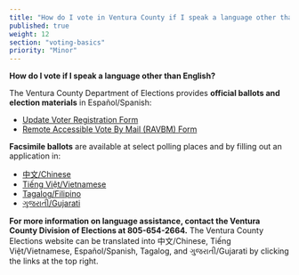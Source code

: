 ```yaml
---
title: "How do I vote in Ventura County if I speak a language other than English?"
published: true
weight: 12
section: "voting-basics"
priority: "Minor"
---
```


**How do I vote if I speak a language other than English?**  

The Ventura County Department of Elections provides **official ballots and election materials** in Español/Spanish: 
- [Update Voter Registration Form](https://recorder.countyofventura.org/wp-content/uploads/2022/03/Voter-Info-Update-Form-2022-SPAN-fillable.pdf)
- [Remote Accessible Vote By Mail (RAVBM) Form](https://recorder.countyofventura.org/aplicacion-de-voto-por-correo-de-acceso-remoto-ravbm/) 

**Facsimile ballots** are available at select polling places and by filling out an application in: 
- [中文/Chinese](https://recorder.countyofventura.org/wp-content/uploads/2018/05/VBM-Facsimile-Ballot-Request-2018_CHI_FINAL.pdf) 
- [Tiếng Việt/Vietnamese](https://recorder.countyofventura.org/wp-content/uploads/2018/05/VBM-Facsimile-Ballot-Request-2018_VIET_FINAL.pdf)
- [Tagalog/Filipino](https://recorder.countyofventura.org/wp-content/uploads/2018/05/VBM-Facsimile-Ballot-Request-2018_TAG_FINAL.pdf)
- [ગુજરાતી/Gujarati](https://recorder.countyofventura.org/wp-content/uploads/2021/07/VBM-Facsimile-Ballot-Request-2020_ENG_FINAL_GUJ.pdf)

**For more information on language assistance, contact the Ventura County Division of Elections at 805-654-2664.** The Ventura County Elections website can be translated into 中文/Chinese, Tiếng Việt/Vietnamese, Español/Spanish, Tagalog, and ગુજરાતી/Gujarati by clicking the links at the top right. 
